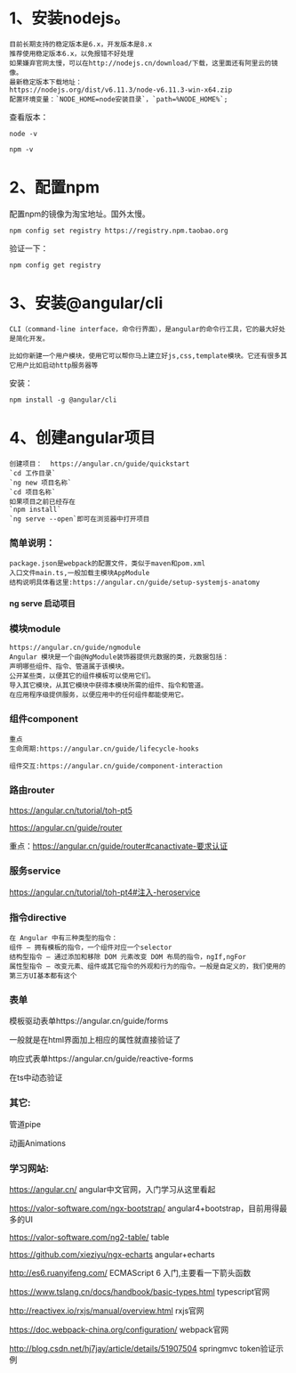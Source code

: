 # 1、安装nodejs。

	目前长期支持的稳定版本是6.x，开发版本是8.x  
	推荐使用稳定版本6.x，以免报错不好处理  
	如果嫌弃官网太慢，可以在http://nodejs.cn/download/下载，这里面还有阿里云的镜像。
	最新稳定版本下载地址：
	https://nodejs.org/dist/v6.11.3/node-v6.11.3-win-x64.zip  
	配置环境变量：`NODE_HOME=node安装目录`，`path=%NODE_HOME%`;  

查看版本：  

`node -v`  

`npm -v`

# 2、配置npm

配置npm的镜像为淘宝地址。国外太慢。  

`npm config set registry https://registry.npm.taobao.org`  

验证一下：  

`npm config get registry` 

# 3、安装@angular/cli

	CLI（command-line interface，命令行界面），是angular的命令行工具，它的最大好处是简化开发。  

	比如你新建一个用户模块，使用它可以帮你马上建立好js,css,template模块。它还有很多其它用户比如启动http服务器等
安装：  

`npm install -g @angular/cli`  

# 4、创建angular项目

	创建项目：  https://angular.cn/guide/quickstart  
	`cd 工作目录`  
	`ng new 项目名称`  
	`cd 项目名称`  
	如果项目之前已经存在  
	`npm install`  
	`ng serve --open`即可在浏览器中打开项目


### 简单说明：
	package.json是webpack的配置文件，类似于maven和pom.xml 
	入口文件main.ts,一般加载主模块AppModule 
	结构说明具体看这里:https://angular.cn/guide/setup-systemjs-anatomy

#### ng serve 启动项目

### 模块module
	https://angular.cn/guide/ngmodule
	Angular 模块是一个由@NgModule装饰器提供元数据的类，元数据包括：
	声明哪些组件、指令、管道属于该模块。
	公开某些类，以便其它的组件模板可以使用它们。
	导入其它模块，从其它模块中获得本模块所需的组件、指令和管道。
	在应用程序级提供服务，以便应用中的任何组件都能使用它。

### 组件component
	重点
	生命周期:https://angular.cn/guide/lifecycle-hooks 

	组件交互:https://angular.cn/guide/component-interaction

### 路由router
https://angular.cn/tutorial/toh-pt5 

https://angular.cn/guide/router 

重点：https://angular.cn/guide/router#canactivate-要求认证


### 服务service
https://angular.cn/tutorial/toh-pt4#注入-heroservice

### 指令directive
	在 Angular 中有三种类型的指令：
	组件 — 拥有模板的指令，一个组件对应一个selector
	结构型指令 — 通过添加和移除 DOM 元素改变 DOM 布局的指令，ngIf,ngFor
	属性型指令 — 改变元素、组件或其它指令的外观和行为的指令。一般是自定义的，我们使用的第三方UI基本都有这个


### 表单
模板驱动表单https://angular.cn/guide/forms 

一般就是在html界面加上相应的属性就直接验证了 

响应式表单https://angular.cn/guide/reactive-forms 

在ts中动态验证

### 其它:
管道pipe 

动画Animations

### 学习网站:
https://angular.cn/
angular中文官网，入门学习从这里看起


https://valor-software.com/ngx-bootstrap/
angular4+bootstrap，目前用得最多的UI 

https://valor-software.com/ng2-table/
table 

https://github.com/xieziyu/ngx-echarts
angular+echarts


http://es6.ruanyifeng.com/
ECMAScript 6 入门,主要看一下箭头函数

https://www.tslang.cn/docs/handbook/basic-types.html
typescript官网


http://reactivex.io/rxjs/manual/overview.html
rxjs官网

https://doc.webpack-china.org/configuration/
webpack官网


http://blog.csdn.net/hj7jay/article/details/51907504
springmvc token验证示例
